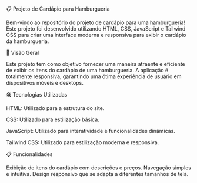📋 Projeto de Cardápio para Hamburgueria


Bem-vindo ao repositório do projeto de cardápio para uma hamburgueria! Este projeto foi desenvolvido utilizando HTML, CSS, JavaScript e Tailwind CSS para criar uma interface moderna e responsiva para exibir o cardápio da hamburgueria.



🌟 Visão Geral


Este projeto tem como objetivo fornecer uma maneira atraente e eficiente de exibir os itens do cardápio de uma hamburgueria. A aplicação é totalmente responsiva, garantindo uma ótima experiência de usuário em dispositivos móveis e desktops.



🛠️ Tecnologias Utilizadas


HTML: Utilizado para a estrutura do site.

CSS: Utilizado para estilização básica.

JavaScript: Utilizado para interatividade e funcionalidades dinâmicas.

Tailwind CSS: Utilizado para estilização moderna e responsiva.

📋 Funcionalidades


Exibição de itens do cardápio com descrições e preços.
Navegação simples e intuitiva.
Design responsivo que se adapta a diferentes tamanhos de tela.
